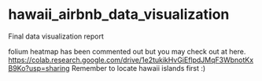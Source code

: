 # hawaii_airbnb_data_visualization
Final  data visualization report

folium heatmap has been commented out but you may check out at here.
https://colab.research.google.com/drive/1e2tukikHvGiEflpdJMqF3WbnotKxB9Ko?usp=sharing
Remember to locate hawaii islands first :)

